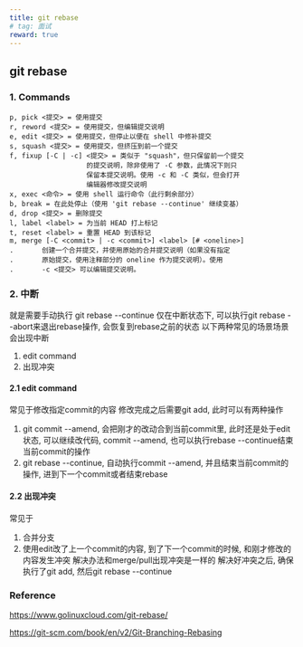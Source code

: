 ```yaml
---
title: git rebase
# tag: 面试
reward: true
---
```


## git rebase
<!-- more -->

### 1. Commands
```
p, pick <提交> = 使用提交 
r, reword <提交> = 使用提交，但编辑提交说明 
e, edit <提交> = 使用提交，但停止以便在 shell 中修补提交 
s, squash <提交> = 使用提交，但挤压到前一个提交 
f, fixup [-C | -c] <提交> = 类似于 "squash"，但只保留前一个提交 
                   的提交说明，除非使用了 -C 参数，此情况下则只 
                   保留本提交说明。使用 -c 和 -C 类似，但会打开 
                   编辑器修改提交说明 
x, exec <命令> = 使用 shell 运行命令（此行剩余部分） 
b, break = 在此处停止（使用 'git rebase --continue' 继续变基） 
d, drop <提交> = 删除提交 
l, label <label> = 为当前 HEAD 打上标记 
t, reset <label> = 重置 HEAD 到该标记 
m, merge [-C <commit> | -c <commit>] <label> [# <oneline>] 
.       创建一个合并提交，并使用原始的合并提交说明（如果没有指定 
.       原始提交，使用注释部分的 oneline 作为提交说明）。使用 
.       -c <提交> 可以编辑提交说明。
```

### 2. 中断
就是需要手动执行 git rebase --continue
仅在中断状态下, 可以执行git rebase --abort来退出rebase操作, 会恢复到rebase之前的状态
以下两种常见的场景场景会出现中断
1. edit command
2. 出现冲突

#### 2.1 edit command
常见于修改指定commit的内容
修改完成之后需要git add, 此时可以有两种操作
1. git commit --amend, 会把刚才的改动合到当前commit里, 此时还是处于edit状态, 可以继续改代码, commit --amend, 也可以执行rebase --continue结束当前commit的操作
2. git rebase --continue, 自动执行commit --amend, 并且结束当前commit的操作, 进到下一个commit或者结束rebase

#### 2.2 出现冲突
常见于
1. 合并分支
2. 使用edit改了上一个commit的内容, 到了下一个commit的时候, 和刚才修改的内容发生冲突
解决办法和merge/pull出现冲突是一样的
解决好冲突之后, 确保执行了git add, 然后git rebase --continue

### Reference
https://www.golinuxcloud.com/git-rebase/

https://git-scm.com/book/en/v2/Git-Branching-Rebasing
